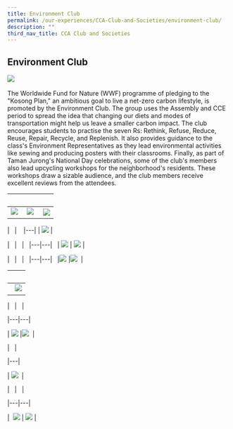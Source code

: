 ```yaml
---
title: Environment Club
permalink: /our-experiences/CCA-Club-and-Societies/environment-club/
description: ""
third_nav_title: CCA Club and Societies
---
```

## Environment Club 


![](/images/JSSEC1.jpg) 


 The Worldwide Fund for Nature (WWF) programme of pledging to the "Kosong Plan," an ambitious goal to live a net-zero carbon lifestyle, is promoted by the Environment Club. The group uses the Assembly and CCE period to spread the idea that changing our diets and modes of transportation might help us leave a smaller carbon impact. The club encourages students to practise the seven Rs: Rethink, Refuse, Reduce, Reuse, Repair, Recycle, and Replenish. It also provides guidance to the class's Environment Representatives as they lead environmental activities like sewing and producing posters with their classrooms. Finally, as part of Taman Jurong's National Day celebrations, some of the club's members also lead upcycling workshops for the neighborhood's residents. These workshops draw a sizable audience, and the club members receive excellent reviews from the attendees.



|   |   |   |
|---|---|---|
| ![](/images/JSE1.jpeg)  | ![](/images/JSE2.jpeg)  | ![](/images/JSE3.jpeg) |

  

|   |   
|---|
| ![](/images/JSE4.jpeg) |

  
  

|   |   |  
|---|---|  
| ![](/images/JSE5.jpeg) | ![](/images/JSE6.jpeg) |

  
  

|   |   |  
|---|---|  
|![](/images/JSE7.jpeg) |![](/images/JSE8.jpeg)  |

  
  

|   |
|---|
|  ![](/images/JSE9.jpeg) | 

  
  

|   |   |  

|---|---|  

| ![](/images/JSE10.jpeg) |![](/images/JSE11.jpeg)  |

  
  

|   |

|---|

| ![](/images/JS12.jpeg)  |

  
  

|   |   |  

|---|---|  

|  ![](/images/JSE14.jpeg) | ![](/images/JSE15.jpeg) |